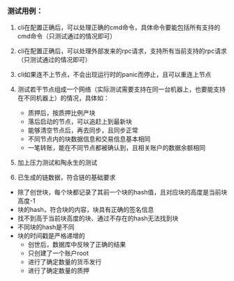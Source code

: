 ### **测试用例：**

1. cli在配置正确后，可以处理正确的cmd命令，具体命令要能包括所有支持的cmd命令（只测试通过的情况即可）

2. cli在配置正确后，可以处理外部发来的rpc请求，支持所有当前支持的rpc请求（只测试通过的情况即可）

3. cli如果连不上节点，不会出现运行时的panic而停止，且可以重连上节点

4. 测试若干节点组成一个网络（实际测试需要支持在同一台机器上，也要能支持在不同机器上）的情况，具体如：
   - 质押后，按质押比例产块
   - 落后启动的节点，可以追赶上到最新块
   - 能够清空节点后，再去同步，且同步正常
   - 不同节点内的块数据信息和交易信息基本相同
   - 一笔转账，能在不同节点都被确认到，且相关账户的数据余额相同

5. 加上压力测试和陶永生的测试

6. 已生成的链数据，符合链的基础要求
  * 除了创世块，每个块都记录了其前一个块的hash值，且对应块的高度是当前块高度-1
  * 块的hash，符合块的内容，块具有正确的签名信息
  * 找不到高于当前块高度的块、通过不存在的hash无法找到块
  * 不同块的hash是不同
  * 块的时间戳是严格递增的
      *  创世后，数据库中反映了正确的结果
      *  只创建了一个账户root
      *  进行了确定数量的货币发行
      *  进行了确定数量的质押
